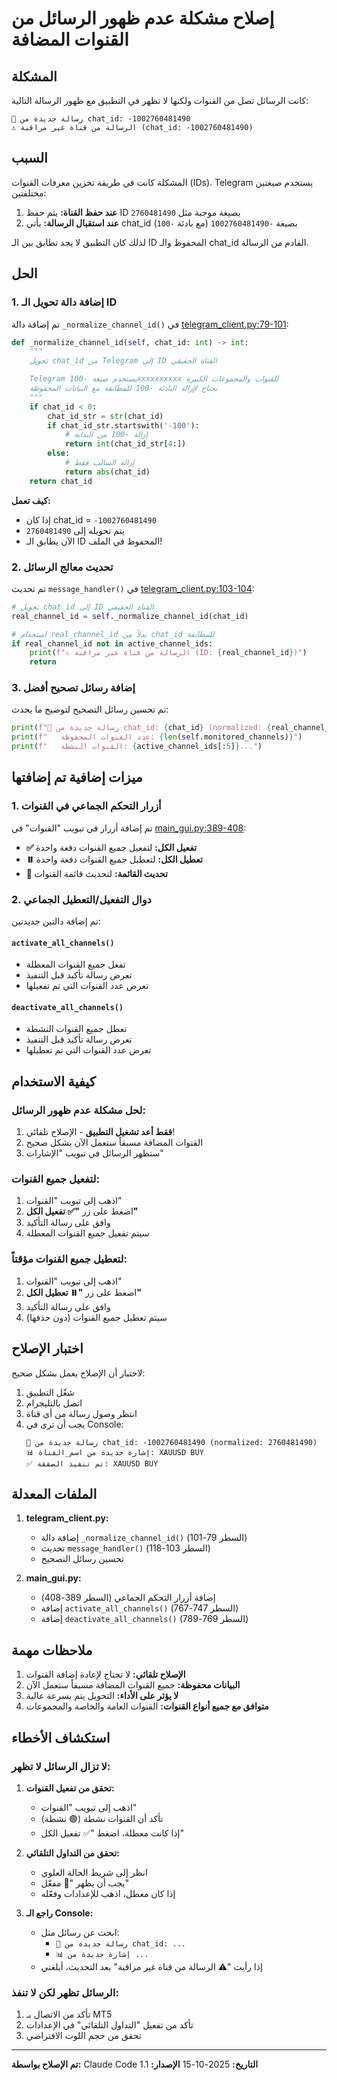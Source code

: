 # إصلاح مشكلة عدم ظهور الرسائل من القنوات المضافة

## المشكلة

كانت الرسائل تصل من القنوات ولكنها لا تظهر في التطبيق مع ظهور الرسالة التالية:
```
📨 رسالة جديدة من chat_id: -1002760481490
⚠️ الرسالة من قناة غير مراقبة (chat_id: -1002760481490)
```

## السبب

المشكلة كانت في طريقة تخزين معرفات القنوات (IDs). Telegram يستخدم صيغتين مختلفتين:

1. **عند حفظ القناة:** يتم حفظ ID بصيغة موجبة مثل `2760481490`
2. **عند استقبال الرسالة:** يأتي chat_id بصيغة `-1002760481490` (مع بادئة `-100`)

لذلك كان التطبيق لا يجد تطابق بين الـ ID المحفوظ والـ chat_id القادم من الرسالة.

## الحل

### 1. إضافة دالة تحويل الـ ID

تم إضافة دالة `_normalize_channel_id()` في [telegram_client.py:79-101](telegram_client.py#L79-L101):

```python
def _normalize_channel_id(self, chat_id: int) -> int:
    """
    تحويل chat_id من Telegram إلى ID القناة الحقيقي

    Telegram يستخدم صيغة -100xxxxxxxxxx للقنوات والمجموعات الكبيرة
    نحتاج لإزالة البادئة -100 للمطابقة مع البيانات المحفوظة
    """
    if chat_id < 0:
        chat_id_str = str(chat_id)
        if chat_id_str.startswith('-100'):
            # إزالة -100 من البداية
            return int(chat_id_str[4:])
        else:
            # إزالة السالب فقط
            return abs(chat_id)
    return chat_id
```

**كيف تعمل:**
- إذا كان chat_id = `-1002760481490`
- يتم تحويله إلى `2760481490`
- الآن يطابق الـ ID المحفوظ في الملف!

### 2. تحديث معالج الرسائل

تم تحديث `message_handler()` في [telegram_client.py:103-104](telegram_client.py#L103-L104):

```python
# تحويل chat_id إلى ID القناة الحقيقي
real_channel_id = self._normalize_channel_id(chat_id)

# استخدام real_channel_id بدلاً من chat_id للمطابقة
if real_channel_id not in active_channel_ids:
    print(f"⚠️ الرسالة من قناة غير مراقبة (ID: {real_channel_id})")
    return
```

### 3. إضافة رسائل تصحيح أفضل

تم تحسين رسائل التصحيح لتوضيح ما يحدث:

```python
print(f"📨 رسالة جديدة من chat_id: {chat_id} (normalized: {real_channel_id})")
print(f"   عدد القنوات المحفوظة: {len(self.monitored_channels)}")
print(f"   القنوات النشطة: {active_channel_ids[:5]}...")
```

## ميزات إضافية تم إضافتها

### 1. أزرار التحكم الجماعي في القنوات

تم إضافة أزرار في تبويب "القنوات" في [main_gui.py:389-408](main_gui.py#L389-L408):

- **✅ تفعيل الكل:** لتفعيل جميع القنوات دفعة واحدة
- **⏸️ تعطيل الكل:** لتعطيل جميع القنوات دفعة واحدة
- **🔄 تحديث القائمة:** لتحديث قائمة القنوات

### 2. دوال التفعيل/التعطيل الجماعي

تم إضافة دالتين جديدتين:

#### `activate_all_channels()`
- تفعل جميع القنوات المعطلة
- تعرض رسالة تأكيد قبل التنفيذ
- تعرض عدد القنوات التي تم تفعيلها

#### `deactivate_all_channels()`
- تعطل جميع القنوات النشطة
- تعرض رسالة تأكيد قبل التنفيذ
- تعرض عدد القنوات التي تم تعطيلها

## كيفية الاستخدام

### لحل مشكلة عدم ظهور الرسائل:

1. **فقط أعد تشغيل التطبيق** - الإصلاح تلقائي!
2. القنوات المضافة مسبقاً ستعمل الآن بشكل صحيح
3. ستظهر الرسائل في تبويب "الإشارات"

### لتفعيل جميع القنوات:

1. اذهب إلى تبويب "القنوات"
2. اضغط على زر **"✅ تفعيل الكل"**
3. وافق على رسالة التأكيد
4. سيتم تفعيل جميع القنوات المعطلة

### لتعطيل جميع القنوات مؤقتاً:

1. اذهب إلى تبويب "القنوات"
2. اضغط على زر **"⏸️ تعطيل الكل"**
3. وافق على رسالة التأكيد
4. سيتم تعطيل جميع القنوات (دون حذفها)

## اختبار الإصلاح

لاختبار أن الإصلاح يعمل بشكل صحيح:

1. شغّل التطبيق
2. اتصل بالتليجرام
3. انتظر وصول رسالة من أي قناة
4. يجب أن ترى في Console:
   ```
   📨 رسالة جديدة من chat_id: -1002760481490 (normalized: 2760481490)
   📊 إشارة جديدة من اسم_القناة: XAUUSD BUY
   ✅ تم تنفيذ الصفقة: XAUUSD BUY
   ```

## الملفات المعدلة

1. **telegram_client.py:**
   - إضافة دالة `_normalize_channel_id()` (السطر 79-101)
   - تحديث `message_handler()` (السطر 103-118)
   - تحسين رسائل التصحيح

2. **main_gui.py:**
   - إضافة أزرار التحكم الجماعي (السطر 389-408)
   - إضافة `activate_all_channels()` (السطر 747-767)
   - إضافة `deactivate_all_channels()` (السطر 769-789)

## ملاحظات مهمة

1. **الإصلاح تلقائي:** لا تحتاج لإعادة إضافة القنوات
2. **البيانات محفوظة:** جميع القنوات المضافة مسبقاً ستعمل الآن
3. **لا يؤثر على الأداء:** التحويل يتم بسرعة عالية
4. **متوافق مع جميع أنواع القنوات:** القنوات العامة والخاصة والمجموعات

## استكشاف الأخطاء

### لا تزال الرسائل لا تظهر:

1. **تحقق من تفعيل القنوات:**
   - اذهب إلى تبويب "القنوات"
   - تأكد أن القنوات نشطة (🟢 نشطة)
   - إذا كانت معطلة، اضغط "✅ تفعيل الكل"

2. **تحقق من التداول التلقائي:**
   - انظر إلى شريط الحالة العلوي
   - يجب أن يظهر "🤖 مفعّل"
   - إذا كان معطل، اذهب للإعدادات وفعّله

3. **راجع الـ Console:**
   - ابحث عن رسائل مثل:
     - `📨 رسالة جديدة من chat_id: ...`
     - `📊 إشارة جديدة من ...`
   - إذا رأيت "⚠️ الرسالة من قناة غير مراقبة" بعد التحديث، أبلغني

### الرسائل تظهر لكن لا تنفذ:

1. تأكد من الاتصال بـ MT5
2. تأكد من تفعيل "التداول التلقائي" في الإعدادات
3. تحقق من حجم اللوت الافتراضي

---

**تم الإصلاح بواسطة:** Claude Code
**التاريخ:** 2025-10-15
**الإصدار:** 1.1
